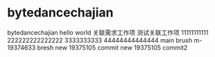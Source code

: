 # bytedancechajian
bytedancechajian
hello world
关联需求工作项
测试关联工作项
11111111111
222222222222222
3333333333
44444444444444
main brush
m-19374633 bresh
new 19375105 commit
new 19375105 commit2

